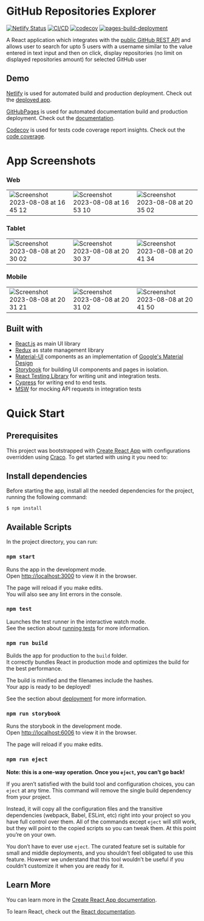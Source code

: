 # GitHub Repositories Explorer

[![Netlify Status](https://api.netlify.com/api/v1/badges/3f4229b4-75a9-482f-a675-7858873d3a01/deploy-status)](https://app.netlify.com/sites/capable-crostata-90a9f7/deploys)
[![CI/CD](https://github.com/brijesh-pant/github-repositories-explorer/actions/workflows/node.js.yml/badge.svg)](https://github.com/brijesh-pant/github-repositories-explorer/actions/workflows/node.js.yml)
[![codecov](https://codecov.io/gh/brijesh-pant/github-repositories-explorer/branch/main/graph/badge.svg?token=HSWHTETH4U)](https://codecov.io/gh/brijesh-pant/github-repositories-explorer)
[![pages-build-deployment](https://github.com/brijesh-pant/github-repositories-explorer/actions/workflows/pages/pages-build-deployment/badge.svg)](https://github.com/brijesh-pant/github-repositories-explorer/actions/workflows/pages/pages-build-deployment)

A React application which integrates with the [public GitHub REST API](https://docs.github.com/en/rest?apiVersion=2022-11-28) and allows user to search for upto 5 users with a username similar to the value entered in text input and then on click, display repositories (no limit on displayed repositories amount) for selected GitHub user

## Demo

[Netlify](https://www.netlify.com/) is used for automated build and production deployment. Check out the [deployed app](https://capable-crostata-90a9f7.netlify.app/).

[GitHubPages](https://pages.github.com/) is used for automated documentation build and production deployment. Check out the [documentation](https://brijesh-pant.github.io/github-repositories-explorer/).

[Codecov](https://about.codecov.io/) is used for tests code coverage report insights. Check out the [code coverage](https://app.codecov.io/gh/brijesh-pant/github-repositories-explorer).

# App Screenshots

### Web
<table>
  <tr>
    <td><img  alt="Screenshot 2023-08-08 at 16 45 12" src="https://github.com/brijesh-pant/github-repositories-explorer/assets/10848347/50945106-3b1f-47ba-b91f-21f82efea404"></td>
    <td><img  alt="Screenshot 2023-08-08 at 16 53 10" src="https://github.com/brijesh-pant/github-repositories-explorer/assets/10848347/7ef79373-743a-40d6-8ae5-06ca14f0e6bd"></td>
    <td><img  alt="Screenshot 2023-08-08 at 20 35 02" src="https://github.com/brijesh-pant/github-repositories-explorer/assets/10848347/9e767b8d-c9fb-4885-a4f7-eda256a41ee8"></td>
  </tr>
</table>

### Tablet
<table>
  <tr>
    <td><img alt="Screenshot 2023-08-08 at 20 30 02" src="https://github.com/brijesh-pant/github-repositories-explorer/assets/10848347/c5d254bb-d895-4b52-a1bb-6c345eb12b76"></td>
    <td><img alt="Screenshot 2023-08-08 at 20 30 37" src="https://github.com/brijesh-pant/github-repositories-explorer/assets/10848347/47c895bd-3326-42f3-a961-fde1f69155e7"></td>
    <td><img alt="Screenshot 2023-08-08 at 20 41 34" src="https://github.com/brijesh-pant/github-repositories-explorer/assets/10848347/86773422-93f1-4ddb-8694-5c7e029fe7d1"></td>
  </tr>
</table>

### Mobile
<table>
  <tr>
    <td><img alt="Screenshot 2023-08-08 at 20 31 21" src="https://github.com/brijesh-pant/github-repositories-explorer/assets/10848347/e2be64b1-377d-49f4-9c67-fd01ca3a7ceb"></td>
    <td><img alt="Screenshot 2023-08-08 at 20 31 02" src="https://github.com/brijesh-pant/github-repositories-explorer/assets/10848347/a7cd02a9-0c69-4178-be91-d35a12f26738"></td>
    <td><img alt="Screenshot 2023-08-08 at 20 41 50" src="https://github.com/brijesh-pant/github-repositories-explorer/assets/10848347/610aca08-3221-4cc6-bc29-279b9aaa265a"></td>
  </tr>
</table>

## Built with

- [React.js](https://react.dev/) as main UI library
- [Redux](https://redux-toolkit.js.org/) as state management library
- [Material-UI](https://mui.com/material-ui/) components as an implementation of [Google's Material Design](https://material.io/design)
- [Storybook](https://storybook.js.org/) for building UI components and pages in isolation.
- [React Testing Library](https://testing-library.com/docs/react-testing-library/intro/) for writing unit and integration tests.
- [Cypress](https://www.cypress.io/) for writing end to end tests.
- [MSW](https://mswjs.io/) for mocking API requests in integration tests

# Quick Start

## Prerequisites

This project was bootstrapped with [Create React App](https://github.com/facebook/create-react-app) with configurations overridden using [Craco](https://craco.js.org/). To get started with using it you need to:

## Install dependencies

Before starting the app, install all the needed dependencies for the project, running the following command:

```console
$ npm install
```

## Available Scripts

In the project directory, you can run:

### `npm start`

Runs the app in the development mode.\
Open [http://localhost:3000](http://localhost:3000) to view it in the browser.

The page will reload if you make edits.\
You will also see any lint errors in the console.

### `npm test`

Launches the test runner in the interactive watch mode.\
See the section about [running tests](https://facebook.github.io/create-react-app/docs/running-tests) for more information.

### `npm run build`

Builds the app for production to the `build` folder.\
It correctly bundles React in production mode and optimizes the build for the best performance.

The build is minified and the filenames include the hashes.\
Your app is ready to be deployed!

See the section about [deployment](https://facebook.github.io/create-react-app/docs/deployment) for more information.

### `npm run storybook`

Runs the storybook in the development mode.\
Open [http://localhost:6006](http://localhost:6006) to view it in the browser.

The page will reload if you make edits.

### `npm run eject`

**Note: this is a one-way operation. Once you `eject`, you can’t go back!**

If you aren’t satisfied with the build tool and configuration choices, you can `eject` at any time. This command will remove the single build dependency from your project.

Instead, it will copy all the configuration files and the transitive dependencies (webpack, Babel, ESLint, etc) right into your project so you have full control over them. All of the commands except `eject` will still work, but they will point to the copied scripts so you can tweak them. At this point you’re on your own.

You don’t have to ever use `eject`. The curated feature set is suitable for small and middle deployments, and you shouldn’t feel obligated to use this feature. However we understand that this tool wouldn’t be useful if you couldn’t customize it when you are ready for it.

## Learn More

You can learn more in the [Create React App documentation](https://facebook.github.io/create-react-app/docs/getting-started).

To learn React, check out the [React documentation](https://reactjs.org/).
